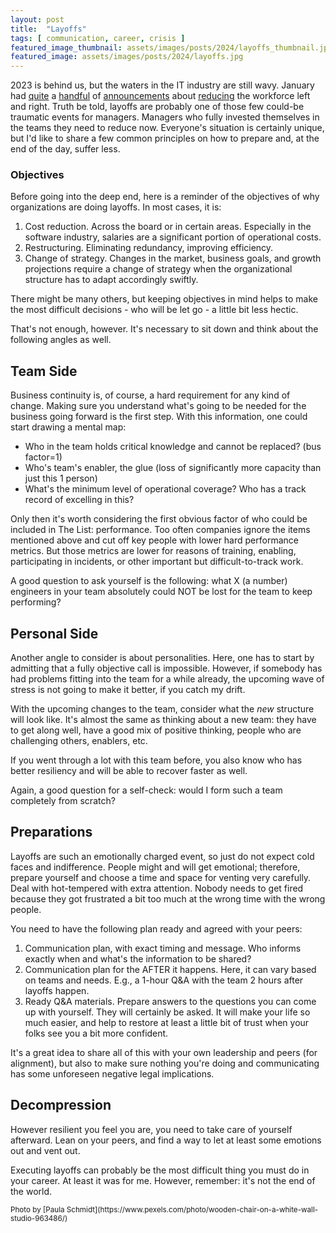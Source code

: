 ```yaml
---
layout: post
title:  "Layoffs"
tags: [ communication, career, crisis ]
featured_image_thumbnail: assets/images/posts/2024/layoffs_thumbnail.jpg 
featured_image: assets/images/posts/2024/layoffs.jpg
---
```


2023 is behind us, but the waters in the IT industry are still wavy. January had [quite](https://www.tomshardware.com/tech-industry/microsoft-lays-off-1900-activision-blizzard-and-xbox-employees-amid-industry-wide-cuts) a [handful](https://www.theverge.com/2024/1/22/24047568/riot-games-league-of-legends-forge-runeterra-layoffs) of [announcements](https://www.theverge.com/24048636/ebay-layoffs-1000-employees-january-2024) about [reducing](https://www.cnbc.com/2024/01/23/sap-plans-job-changes-or-buyouts-for-8000-employees-in-restructuring-plan.html) the workforce left and right. Truth be told, layoffs are probably one of those few could-be traumatic events for managers. Managers who fully invested themselves in the teams they need to reduce now. Everyone's situation is certainly unique, but I'd like to share a few common principles on how to prepare and, at the end of the day, suffer less.

### Objectives

Before going into the deep end, here is a reminder of the objectives of why organizations are doing layoffs. In most cases, it is: 
1. Cost reduction. Across the board or in certain areas. Especially in the software industry, salaries are a significant portion of operational costs.
2. Restructuring. Eliminating redundancy, improving efficiency.
3. Change of strategy. Changes in the market, business goals, and growth projections require a change of strategy when the organizational structure has to adapt accordingly swiftly. 

There might be many others, but keeping objectives in mind helps to make the most difficult decisions - who will be let go - a little bit less hectic. 

That's not enough, however. It's necessary to sit down and think about the following angles as well.

## Team Side

Business continuity is, of course, a hard requirement for any kind of change. Making sure you understand what's going to be needed for the business going forward is the first step. With this information, one could start drawing a mental map: 
* Who in the team holds critical knowledge and cannot be replaced? (bus factor=1)
* Who's team's enabler, the glue (loss of significantly more capacity than just this 1 person)
* What's the minimum level of operational coverage? Who has a track record of excelling in this?

Only then it's worth considering the first obvious factor of who could be included in The List: performance. Too often companies ignore the items mentioned above and cut off key people with lower hard performance metrics. But those metrics are lower for reasons of training, enabling, participating in incidents, or other important but difficult-to-track work.

A good question to ask yourself is the following: what X (a number) engineers in your team absolutely could NOT be lost for the team to keep performing?

## Personal Side

Another angle to consider is about personalities. Here, one has to start by admitting that a fully objective call is impossible. However, if somebody has had problems fitting into the team for a while already, the upcoming wave of stress is not going to make it better, if you catch my drift.

With the upcoming changes to the team, consider what the _new_ structure will look like. It's almost the same as thinking about a new team: they have to get along well, have a good mix of positive thinking, people who are challenging others, enablers, etc.

If you went through a lot with this team before, you also know who has better resiliency and will be able to recover faster as well. 

Again, a good question for a self-check: would I form such a team completely from scratch?

## Preparations

Layoffs are such an emotionally charged event, so just do not expect cold faces and indifference. People might and will get emotional; therefore, prepare yourself and choose a time and space for venting very carefully. Deal with hot-tempered with extra attention. Nobody needs to get fired because they got frustrated a bit too much at the wrong time with the wrong people.

You need to have the following plan ready and agreed with your peers: 
1. Communication plan, with exact timing and message. Who informs exactly when and what's the information to be shared?
2. Communication plan for the AFTER it happens. Here, it can vary based on teams and needs. E.g., a 1-hour Q&A with the team 2 hours after layoffs happen.
3. Ready Q&A materials. Prepare answers to the questions you can come up with yourself. They will certainly be asked. It will make your life so much easier, and help to restore at least a little bit of trust when your folks see you a bit more confident.

It's a great idea to share all of this with your own leadership and peers (for alignment), but also to make sure nothing you're doing and communicating has some unforeseen negative legal implications. 

## Decompression

However resilient you feel you are, you need to take care of yourself afterward. Lean on your peers, and find a way to let at least some emotions out and vent out.

Executing layoffs can probably be the most difficult thing you must do in your career. At least it was for me. However, remember: it's not the end of the world. 

<small>
  Photo by [Paula Schmidt](https://www.pexels.com/photo/wooden-chair-on-a-white-wall-studio-963486/)
</small>